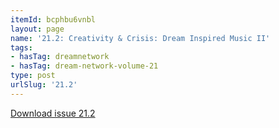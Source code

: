 ```yaml
---
itemId: bcphbu6vnbl
layout: page
name: '21.2: Creativity & Crisis: Dream Inspired Music II'
tags:
- hasTag: dreamnetwork
- hasTag: dream-network-volume-21
type: post
urlSlug: '21.2'
---
```

<a href="../files/pdfs/Volume_21/21.2_crisis_II.pdf" download="">Download issue 21.2</a>